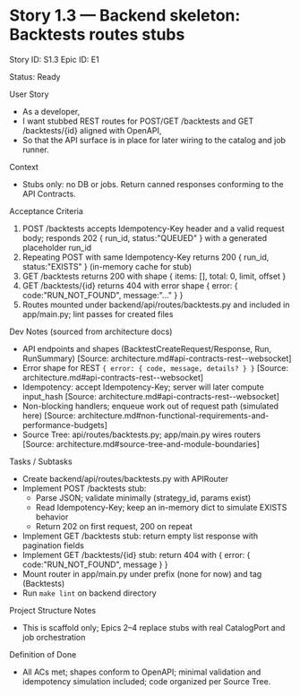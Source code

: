 # Story 1.3 — Backend skeleton: Backtests routes stubs
Story ID: S1.3
Epic ID: E1



Status: Ready

User Story
- As a developer,
- I want stubbed REST routes for POST/GET /backtests and GET /backtests/{id} aligned with OpenAPI,
- So that the API surface is in place for later wiring to the catalog and job runner.

Context
- Stubs only: no DB or jobs. Return canned responses conforming to the API Contracts.

Acceptance Criteria
1) POST /backtests accepts Idempotency-Key header and a valid request body; responds 202 { run_id, status:"QUEUED" } with a generated placeholder run_id
2) Repeating POST with same Idempotency-Key returns 200 { run_id, status:"EXISTS" } (in-memory cache for stub)
3) GET /backtests returns 200 with shape { items: [], total: 0, limit, offset }
4) GET /backtests/{id} returns 404 with error shape { error: { code:"RUN_NOT_FOUND", message:"..." } }
5) Routes mounted under backend/api/routes/backtests.py and included in app/main.py; lint passes for created files

Dev Notes (sourced from architecture docs)
- API endpoints and shapes (BacktestCreateRequest/Response, Run, RunSummary) [Source: architecture.md#api-contracts-rest--websocket]
- Error shape for REST `{ error: { code, message, details? } }` [Source: architecture.md#api-contracts-rest--websocket]
- Idempotency: accept Idempotency-Key; server will later compute input_hash [Source: architecture.md#api-contracts-rest--websocket]
- Non-blocking handlers; enqueue work out of request path (simulated here) [Source: architecture.md#non-functional-requirements-and-performance-budgets]
- Source Tree: api/routes/backtests.py; app/main.py wires routers [Source: architecture.md#source-tree-and-module-boundaries]

Tasks / Subtasks
- Create backend/api/routes/backtests.py with APIRouter
- Implement POST /backtests stub:
  - Parse JSON; validate minimally (strategy_id, params exist)
  - Read Idempotency-Key; keep an in-memory dict to simulate EXISTS behavior
  - Return 202 on first request, 200 on repeat
- Implement GET /backtests stub: return empty list response with pagination fields
- Implement GET /backtests/{id} stub: return 404 with { error: { code:"RUN_NOT_FOUND", message } }
- Mount router in app/main.py under prefix (none for now) and tag (Backtests)
- Run `make lint` on backend directory

Project Structure Notes
- This is scaffold only; Epics 2–4 replace stubs with real CatalogPort and job orchestration

Definition of Done
- All ACs met; shapes conform to OpenAPI; minimal validation and idempotency simulation included; code organized per Source Tree.

